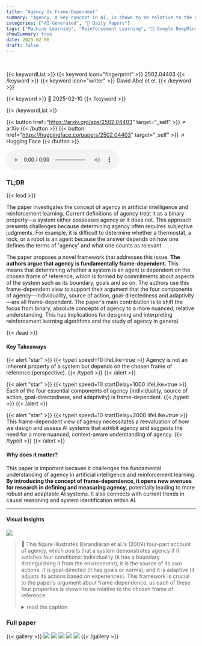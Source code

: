 ```yaml
---
title: "Agency Is Frame-Dependent"
summary: "Agency, a key concept in AI, is shown to be relative to the observer's perspective (frame-dependent), challenging traditional binary definitions and necessitating a more nuanced approach for AI system..."
categories: ["AI Generated", "🤗 Daily Papers"]
tags: ["Machine Learning", "Reinforcement Learning", "🏢 Google DeepMind",]
showSummary: true
date: 2025-02-06
draft: false
---
```


<br>

{{< keywordList >}}
{{< keyword icon="fingerprint" >}} 2502.04403 {{< /keyword >}}
{{< keyword icon="writer" >}} David Abel et el. {{< /keyword >}}
 
{{< keyword >}} 🤗 2025-02-10 {{< /keyword >}}
 
{{< /keywordList >}}

{{< button href="https://arxiv.org/abs/2502.04403" target="_self" >}}
↗ arXiv
{{< /button >}}
{{< button href="https://huggingface.co/papers/2502.04403" target="_self" >}}
↗ Hugging Face
{{< /button >}}



<audio controls>
    <source src="https://ai-paper-reviewer.com/2502.04403/podcast.wav" type="audio/wav">
    Your browser does not support the audio element.
</audio>


### TL;DR


{{< lead >}}

The paper investigates the concept of agency in artificial intelligence and reinforcement learning.  Current definitions of agency treat it as a binary property—a system either possesses agency or it does not. This approach presents challenges because determining agency often requires subjective judgments. For example, it is difficult to determine whether a thermostat, a rock, or a robot is an agent because the answer depends on how one defines the terms of 'agency' and what one counts as relevant. 

The paper proposes a novel framework that addresses this issue. **The authors argue that agency is fundamentally frame-dependent.**  This means that determining whether a system is an agent is dependent on the chosen frame of reference, which is formed by commitments about aspects of the system such as its boundary, goals and so on.  The authors use this frame-dependent view to support their argument that the four components of agency—individuality, source of action, goal-directedness and adaptivity—are all frame-dependent. The paper's main contribution is to shift the focus from binary, absolute concepts of agency to a more nuanced, relative understanding. This has implications for designing and interpreting reinforcement learning algorithms and the study of agency in general.

{{< /lead >}}


#### Key Takeaways

{{< alert "star" >}}
{{< typeit speed=10 lifeLike=true >}} Agency is not an inherent property of a system but depends on the chosen frame of reference (perspective). {{< /typeit >}}
{{< /alert >}}

{{< alert "star" >}}
{{< typeit speed=10 startDelay=1000 lifeLike=true >}} Each of the four essential components of agency (individuality, source of action, goal-directedness, and adaptivity) is frame-dependent. {{< /typeit >}}
{{< /alert >}}

{{< alert "star" >}}
{{< typeit speed=10 startDelay=2000 lifeLike=true >}} This frame-dependent view of agency necessitates a reevaluation of how we design and assess AI systems that exhibit agency and suggests the need for a more nuanced, context-aware understanding of agency. {{< /typeit >}}
{{< /alert >}}

#### Why does it matter?
This paper is important because it challenges the fundamental understanding of agency in artificial intelligence and reinforcement learning. **By introducing the concept of frame-dependence, it opens new avenues for research in defining and measuring agency**, potentially leading to more robust and adaptable AI systems.  It also connects with current trends in causal reasoning and system identification within AI. 

------
#### Visual Insights



![](https://arxiv.org/html/2502.04403/x1.png)

> 🔼 This figure illustrates Barandiaran et al.'s (2009) four-part account of agency, which posits that a system demonstrates agency if it satisfies four conditions: individuality (it has a boundary distinguishing it from the environment), it is the source of its own actions, it is goal-directed (it has goals or norms), and it is adaptive (it adjusts its actions based on experiences).  This framework is crucial to the paper's argument about frame-dependence, as each of these four properties is shown to be relative to the chosen frame of reference.
> <details>
> <summary>read the caption</summary>
> (a) A Four-Part Account of Agency
> </details>







### Full paper

{{< gallery >}}
<img src="https://ai-paper-reviewer.com/2502.04403/1.png" class="grid-w50 md:grid-w33 xl:grid-w25" />
<img src="https://ai-paper-reviewer.com/2502.04403/2.png" class="grid-w50 md:grid-w33 xl:grid-w25" />
<img src="https://ai-paper-reviewer.com/2502.04403/3.png" class="grid-w50 md:grid-w33 xl:grid-w25" />
<img src="https://ai-paper-reviewer.com/2502.04403/4.png" class="grid-w50 md:grid-w33 xl:grid-w25" />
<img src="https://ai-paper-reviewer.com/2502.04403/5.png" class="grid-w50 md:grid-w33 xl:grid-w25" />
{{< /gallery >}}